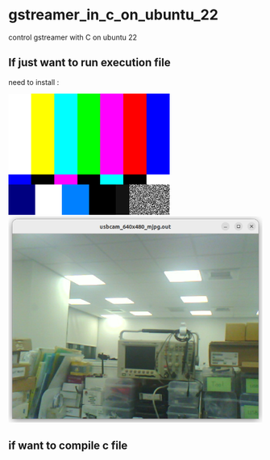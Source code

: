# gstreamer_in_c_on_ubuntu_22
control gstreamer with C on ubuntu 22

## If just want to run execution file
need to install : <br>

![pic](pic/1.png)<br>
![pic](pic/2.png)<br>

## if want to compile c file
